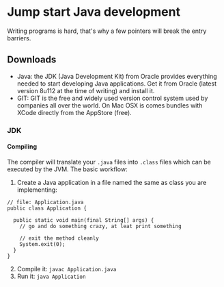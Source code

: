 # Jump start Java development

Writing programs is hard, that's why a few pointers will break the entry barriers.

## Downloads

- Java: the JDK (Java Development Kit) from Oracle provides everything needed to start developing Java applications. Get it from Oracle (latest version 8u112 at the time of writing) and install it.
- GIT: GIT is the free and widely used version control system used by companies all over the world. On Mac OSX is comes bundles with XCode directly from the AppStore (free).

### JDK

#### Compiling

The compiler will translate your `.java` files into `.class` files which can be executed by the JVM. The basic workflow:

1. Create a Java application in a file named the same as class you are implementing:

```
// file: Application.java
public class Application {

  public static void main(final String[] args) {
    // go and do something crazy, at leat print something

    // exit the method cleanly
    System.exit(0);
  }
}
```
2. Compile it: `javac Application.java`
3. Run it: `java Application`
